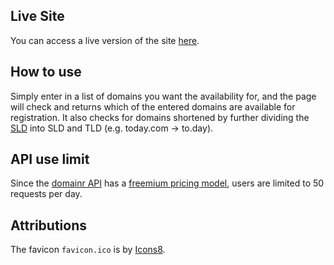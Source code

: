 ## Live Site

You can access a live version of the site [here](domains.machandler.com).

## How to use

Simply enter in a list of domains you want the availability for, and the page will check and returns which of the entered domains are available for registration. It also checks for domains shortened by further dividing the [SLD](https://en.wikipedia.org/wiki/Second-level_domain) into SLD and TLD (e.g. today.com -> to.day).

## API use limit

Since the [domainr API](https://domainr.com/) has a [freemium pricing model](https://rapidapi.com/domainr/api/domainr/pricing), users are limited to 50 requests per day.

## Attributions

The favicon `favicon.ico` is by [Icons8](https://icons8.com/icon/VhllgfFJA9AH/domain-name).
